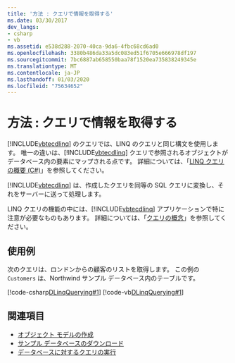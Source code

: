 ```yaml
---
title: '方法 : クエリで情報を取得する'
ms.date: 03/30/2017
dev_langs:
- csharp
- vb
ms.assetid: e538d288-2070-40ca-9da6-4fbc68cd6ad0
ms.openlocfilehash: 3380b486da33a5dc083ed51f6705e666978df197
ms.sourcegitcommit: 7bc6887ab658550baa78f1520ea735838249345e
ms.translationtype: MT
ms.contentlocale: ja-JP
ms.lasthandoff: 01/03/2020
ms.locfileid: "75634652"
---
```

# <a name="how-to-query-for-information"></a>方法 : クエリで情報を取得する
[!INCLUDE[vbtecdlinq](../../../../../../includes/vbtecdlinq-md.md)] のクエリでは、LINQ のクエリと同じ構文を使用します。 唯一の違いは、[!INCLUDE[vbtecdlinq](../../../../../../includes/vbtecdlinq-md.md)] クエリで参照されるオブジェクトがデータベース内の要素にマップされる点です。 詳細については、「[LINQ クエリの概要 (C#)](../../../../../csharp/programming-guide/concepts/linq/introduction-to-linq-queries.md)」を参照してください。  
  
 [!INCLUDE[vbtecdlinq](../../../../../../includes/vbtecdlinq-md.md)] は、作成したクエリを同等の SQL クエリに変換し、それをサーバーに送って処理します。  
  
 LINQ クエリの機能の中には、[!INCLUDE[vbtecdlinq](../../../../../../includes/vbtecdlinq-md.md)] アプリケーションで特に注意が必要なものもあります。 詳細については、「[クエリの概念](query-concepts.md)」を参照してください。  
  
## <a name="example"></a>使用例  
 次のクエリは、ロンドンからの顧客のリストを取得します。 この例の `Customers` は、Northwind サンプル データベース内のテーブルです。  
  
 [!code-csharp[DLinqQuerying#1](../../../../../../samples/snippets/csharp/VS_Snippets_Data/DLinqQuerying/cs/Program.cs#1)]
 [!code-vb[DLinqQuerying#1](../../../../../../samples/snippets/visualbasic/VS_Snippets_Data/DLinqQuerying/vb/Module1.vb#1)]  
  
## <a name="see-also"></a>関連項目

- [オブジェクト モデルの作成](creating-the-object-model.md)
- [サンプル データベースのダウンロード](downloading-sample-databases.md)
- [データベースに対するクエリの実行](querying-the-database.md)
